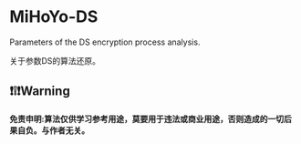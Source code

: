 # MiHoYo-DS
Parameters of the DS encryption process analysis.

关于参数DS的算法还原。

## ❗❕❗Warning

**免责申明:算法仅供学习参考用途，莫要用于违法或商业用途，否则造成的一切后果自负。与作者无关。**
